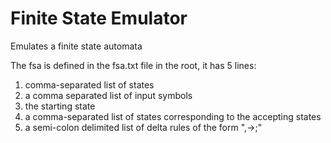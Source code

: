 # Finite State Emulator
Emulates a finite state automata

The fsa is defined in the fsa.txt file in the root, it has 5 lines:

1. comma-separated list of states
2. a comma separated list of input symbols
3. the starting state
4. a comma-separated list of states corresponding to the accepting states
5. a semi-colon delimited list of delta rules of the form "<state>,<sigma>-><state>;"

